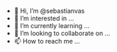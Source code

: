 - 👋 Hi, I’m @sebastianvas
- 👀 I’m interested in ...
- 🌱 I’m currently learning ...
- 💞️ I’m looking to collaborate on ...
- 📫 How to reach me ...

<!---
sebastianvas/sebastianvas is a ✨ special ✨ repository because its `README.md` (this file) appears on your GitHub profile.
You can click the Preview link to take a look at your changes.
--->
